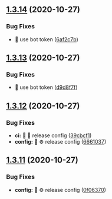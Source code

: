 ## [1.3.14](https://github.com/bubkoo/html-to-image/compare/v1.3.13...v1.3.14) (2020-10-27)


### Bug Fixes

* 🐛 use bot token ([6af2c7b](https://github.com/bubkoo/html-to-image/commit/6af2c7b5b34a135bba165c22c0783167d17c7fba))

## [1.3.13](https://github.com/bubkoo/html-to-image/compare/v1.3.12...v1.3.13) (2020-10-27)


### Bug Fixes

* 🐛 use bot token ([d9d8f7f](https://github.com/bubkoo/html-to-image/commit/d9d8f7f694606d8be0fb2d2b535f9cd7e0cd6a89))

## [1.3.12](https://github.com/bubkoo/html-to-image/compare/v1.3.11...v1.3.12) (2020-10-27)


### Bug Fixes

* **ci:** 🐛 👷 release config ([39cbcf1](https://github.com/bubkoo/html-to-image/commit/39cbcf125ef41884d589ff005259d79439c9ed90))
* **config:** 🐛 ⚙️ release config ([6661037](https://github.com/bubkoo/html-to-image/commit/666103740f631320795c00a560163d72b0bd18f0))

## [1.3.11](https://github.com/bubkoo/html-to-image/compare/v1.3.10...v1.3.11) (2020-10-27)


### Bug Fixes

* **config:** 🐛 ⚙️ release config ([0f06370](https://github.com/bubkoo/html-to-image/commit/0f06370066334db7bed102641e6860cd6cd38056))

